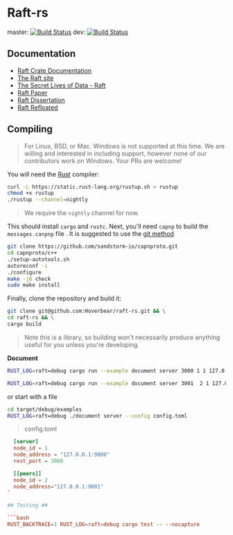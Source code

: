 # Raft-rs #

master: [![Build Status](https://travis-ci.org/paenko/PaenkoDb.svg?branch=master)](https://travis-ci.org/paenko/PaenkoDb)
dev: [![Build Status](https://travis-ci.org/paenko/PaenkoDb.svg?branch=dev)](https://travis-ci.org/paenko/PaenkoDb)

## Documentation ##

* [Raft Crate Documentation](https://hoverbear.github.io/raft-rs/raft/)
* [The Raft site](https://raftconsensus.github.io/)
* [The Secret Lives of Data - Raft](http://thesecretlivesofdata.com/raft/)
* [Raft Paper](http://ramcloud.stanford.edu/raft.pdf)
* [Raft Dissertation](https://github.com/ongardie/dissertation#readme)
* [Raft Refloated](https://www.cl.cam.ac.uk/~ms705/pub/papers/2015-osr-raft.pdf)

## Compiling ##

> For Linux, BSD, or Mac. Windows is not supported at this time. We are willing and interested in including support, however none of our contributors work on Windows. Your PRs are welcome!

You will need the [Rust](http://rust-lang.org/) compiler:

```bash
curl -L https://static.rust-lang.org/rustup.sh > rustup
chmod +x rustup
./rustup --channel=nightly
```

> We require the `nightly` channel for now.

This should install `cargo` and `rustc`. Next, you'll need `capnp` to build the
`messages.canpnp` file . It is suggested to use the [git method](https://capnproto.org/install.html#installation-unix)

```bash
git clone https://github.com/sandstorm-io/capnproto.git
cd capnproto/c++
./setup-autotools.sh
autoreconf -i
./configure
make -j6 check
sudo make install
```

Finally, clone the repository and build it:

```bash
git clone git@github.com:Hoverbear/raft-rs.git && \
cd raft-rs && \
cargo build
```

> Note this is a library, so building won't necessarily produce anything useful for you unless you're developing.

**Document**

```bash
RUST_LOG=raft=debug cargo run --example document server 3000 1 1 127.0.0.1:9000 2 127.0.0.1:9001

RUST_LOG=raft=debug cargo run --example document server 3001  2 1 127.0.0.1:9000 2 127.0.0.1:9001
```

or start with a file

```bash
cd target/debug/examples
RUST_LOG=raft=debug ./document server --config config.toml
```

> config.toml
```toml
  [server]
  node_id = 1
  node_address = "127.0.0.1:9000"
  rest_port = 3000

  [[peers]]
  node_id = 2
  node_address="127.0.0.1:9001"
`

## Testing ##

```bash
RUST_BACKTRACE=1 RUST_LOG=raft=debug cargo test -- --nocapture
```
